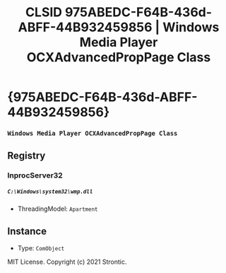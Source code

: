 ﻿---
title: "CLSID 975ABEDC-F64B-436d-ABFF-44B932459856 | Windows Media Player OCXAdvancedPropPage Class"
excerpt: What is COM-Object CLSID 975ABEDC-F64B-436d-ABFF-44B932459856?
---

# {975ABEDC-F64B-436d-ABFF-44B932459856}

### `Windows Media Player OCXAdvancedPropPage Class`

## Registry


### InprocServer32

##### `C:\Windows\system32\wmp.dll`
* ThreadingModel: `Apartment`

## Instance

* Type: `ComObject`

MIT License. Copyright (c) 2021 Strontic.


